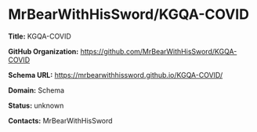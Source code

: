 # MrBearWithHisSword/KGQA-COVID

**Title:** KGQA-COVID



**GitHub Organization:** https://github.com/MrBearWithHisSword/KGQA-COVID

**Schema URL:** https://mrbearwithhissword.github.io/KGQA-COVID/



**Domain:** Schema

**Status:** unknown



**Contacts:** MrBearWithHisSword